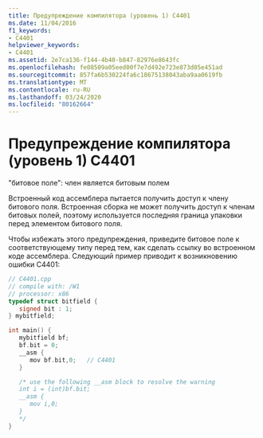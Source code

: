 ```yaml
---
title: Предупреждение компилятора (уровень 1) C4401
ms.date: 11/04/2016
f1_keywords:
- C4401
helpviewer_keywords:
- C4401
ms.assetid: 2e7ca136-f144-4b40-b847-82976e8643fc
ms.openlocfilehash: fe08509a05eed00f7e7d492e723e873d05e451ad
ms.sourcegitcommit: 857fa6b530224fa6c18675138043aba9aa0619fb
ms.translationtype: MT
ms.contentlocale: ru-RU
ms.lasthandoff: 03/24/2020
ms.locfileid: "80162664"
---
```

# <a name="compiler-warning-level-1-c4401"></a>Предупреждение компилятора (уровень 1) C4401

"битовое поле": член является битовым полем

Встроенный код ассемблера пытается получить доступ к члену битового поля. Встроенная сборка не может получить доступ к членам битовых полей, поэтому используется последняя граница упаковки перед элементом битового поля.

Чтобы избежать этого предупреждения, приведите битовое поле к соответствующему типу перед тем, как сделать ссылку во встроенном коде ассемблера. Следующий пример приводит к возникновению ошибки C4401:

```cpp
// C4401.cpp
// compile with: /W1
// processor: x86
typedef struct bitfield {
   signed bit : 1;
} mybitfield;

int main() {
   mybitfield bf;
   bf.bit = 0;
   __asm {
      mov bf.bit,0;   // C4401
   }

   /* use the following __asm block to resolve the warning
   int i = (int)bf.bit;
   __asm {
      mov i,0;
   }
   */
}
```
